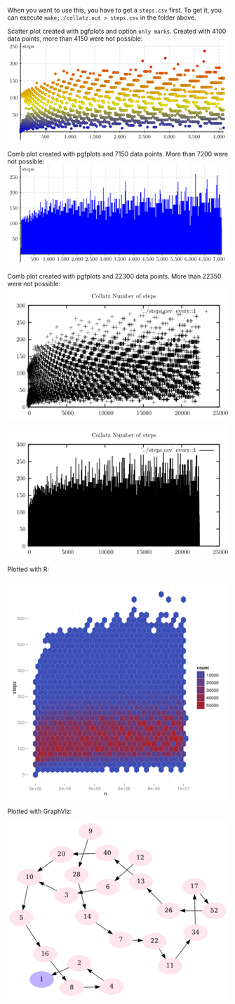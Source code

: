 When you want to use this, you have to get a `steps.csv` first.
To get it, you can execute `make;./collatz.out > steps.csv` in the
folder above.

Scatter plot created with pgfplots and option `only marks`.
Created with 4100 data points, more than 4150 were not possible:
![Example](pgfplots-scatter-only-marks-4100.png)

Comb plot created with pgfplots and 7150 data points. More than 7200
were not possible:
![Example](pgfplots-comb-plot-7150.png)

Comb plot created with pgfplots and 22300 data points. More than 22350
were not possible:
![Example](gnuplot-22300-only-crosses.png)

![Example](gnuplot-comb-22300-with-impulses.png)

Plotted with R:

![Example](collatz-sequence-steps.png)

Plotted with GraphViz:

![Example](collatz-graph.png)
